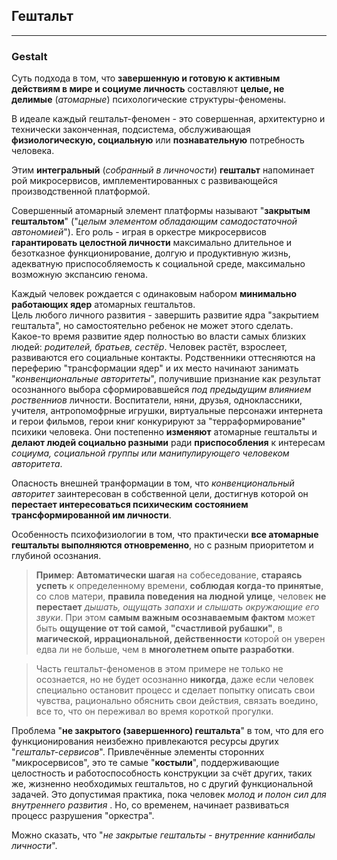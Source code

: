 ## Гештальт
---
### Gestalt

Суть подхода в том, что **завершенную и готовую к активным действиям в мире и социуме личность** составляют **целые, не делимые** (_атомарные_) психологические структуры-феномены. 

В идеале каждый гештальт-феномен - это совершенная, архитектурно и технически законченная, подсистема, обслуживающая **физиологическую, социальную** или **познавательную** потребность человека. 

Этим **интегральный** (_собранный в личночости_) **гештальт** напоминает рой микросервисов, имплементированных с развивающейся производственной платформой.

Совершенный атомарный элемент платформы называют "**закрытым гештальтом**" ("_целым элементом обладающим самодостаточной автономией_"). Его роль - играя в оркестре микросервисов **гарантировать целостной личности** максимально длительное и безотказное функционирование, долгую и продуктивную жизнь, адекватную приспособляемость к социальной среде, максимально возможную экспансию генома.

Каждый человек рождается с одинаковым набором **минимально работающих ядер** атомарных гештальтов.  
Цель любого личного развития - завершить развитие ядра "закрытием гештальта", но самостоятельно ребенок не может этого сделать.  
Какое-то время развитие ядер полностью во власти самых близких людей: _родителей, братьев, сестёр_. Человек растёт, взрослеет, развиваются его социальные контакты. Родственники оттесняются на переферию "трансформации ядер" и их место начинают занимать "_конвенциональные авторитеты_", получившие признание как результат осознанного выбора сформировавшейся _под предыдущим влиянием роственниов_ личности. Воспитатели, няни, друзья, одноклассники, учителя, антропомофрные игрушки, виртуальные персонажи интернета и герои фильмов, герои книг конкурируют за "терраформирование" психики человека. Они постепенно **изменяют** атомарные гештальты и **делают людей социально разными** ради **приспособления** к интересам _социума, социальной группы или манипулирующего человеком авторитета_.

Опасность внешней транформации в том, что _конвенциональный авторитет_ заинтересован в собственной цели, достигнув которой он **перестает интересоваться психическим состоянием трансформированной им личности**. 

Особенность психофизиологии в том, что практически **все атомарные гештальты выполняются отновременно**, но с разным приоритетом и глубиной осознания. 	  

> **Пример**: **Автоматически шагая** на собеседование, **стараясь успеть** к определенному времени, **соблюдая когда-то принятые**, со слов матери, **правила поведения на людной улице**, человек **не перестает** _дышать, ощущать запахи и слышать окружающие его звуки_. При этом **самым важным осознаваемым фактом** может быть **ощущение от той самой, "счастливой рубашки"**, в **магической, иррациональной, действенности** которой он уверен едва ли не больше, чем в **многолетнем опыте разработки**.

> Часть гештальт-феноменов в этом примере не только не осознается, но не будет осознанно **никогда**, даже если человек специально остановит процесс и сделает попытку описать свои чувства, рационально обяснить свои действия, связать воедино, все то, что он переживал во время короткой прогулки. 

Проблема "**не закрытого (завершенного) гештальта**" в том, что для его функционирования неизбежно привлекаются ресурсы других "_гештальт-сервисов_". Привлечённые элементы сторонних "микросервисов", это те самые "**костыли**", поддерживающие целостность и работоспособность конструкции за счёт других, таких же, жизненно необходимых гештальтов, но с другий функциональной задачей. Это допустимая практика, пока человек _молод и полон сил для внутреннего развития_ . Но, со временем, начинает развиваться процесс разрушения "оркестра".

Можно сказать, что "_не закрытые гештальты - внутренние каннибалы личности_".